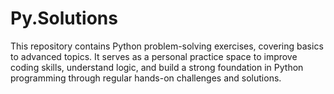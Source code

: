# Py.Solutions
 This repository contains Python problem-solving exercises, covering basics to advanced topics. It serves as a personal practice space to improve coding skills, understand logic, and build a strong foundation in Python programming through regular hands-on challenges and solutions.
